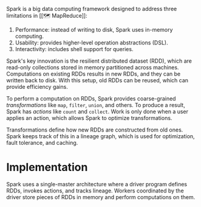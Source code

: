 Spark is a big data computing framework designed to address three limitations in [[🗺️ MapReduce]]:
1. Performance: instead of writing to disk, Spark uses in-memory computing.
2. Usability: provides higher-level operation abstractions (DSL).
3. Interactivity: includes shell support for queries.

Spark's key innovation is the resilient distributed dataset (RDD), which are read-only collections stored in memory partitioned across machines. Computations on existing RDDs results in new RDDs, and they can be written back to disk. With this setup, old RDDs can be reused, which can provide efficiency gains.

To perform a computation on RDDs, Spark provides coarse-grained *transformations* like `map`, `filter`, `union`, and others. To produce a result, Spark has *actions* like `count` and `collect`. Work is only done when a user applies an action, which allows Spark to optimize transformations.

Transformations define how new RDDs are constructed from old ones. Spark keeps track of this in a lineage graph, which is used for optimization, fault tolerance, and caching.

# Implementation
Spark uses a single-master architecture where a driver program defines RDDs, invokes actions, and tracks lineage. Workers coordinated by the driver store pieces of RDDs in memory and perform computations on them.